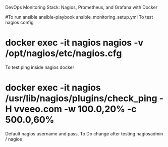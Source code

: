 DevOps Monitoring Stack: Nagios, Prometheus, and Grafana with Docker


#To run ansible
ansible-playbook ansible_monitoring_setup.yml
To test nagios config
# docker exec -it nagios nagios -v /opt/nagios/etc/nagios.cfg

To test ping inside nagios docker
# docker exec -it nagios /usr/lib/nagios/plugins/check_ping -H vveeo.com -w 100.0,20% -c 500.0,60%

Default nagios username and pass, To Do change after testing
nagiosadmin / nagios    